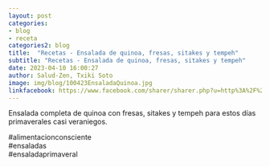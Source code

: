 ```yaml
---
layout: post
categories:
- blog
- receta
categories2: blog
title:  "Recetas - Ensalada de quinoa, fresas, sitakes y tempeh"
subtitle: "Recetas - Ensalada de quinoa, fresas, sitakes y tempeh"
date: 2023-04-10 16:00:27
author: Salud-Zen, Txiki Soto
image: img/blog/100423EnsaladaQuinoa.jpg
linkfacebook: https://www.facebook.com/sharer/sharer.php?u=http%3A%2F%2Fwww.salud-zen.com%2Fblog%2F2023%2F04%2F10%2Freceta-ensalada-quinoa.html&amp;src=sdkpreparse
---
```

Ensalada completa de quinoa con fresas, sitakes y tempeh para estos días primaverales casi veraniegos.

#alimentacionconsciente  
#ensaladas  
#ensaladaprimaveral  
